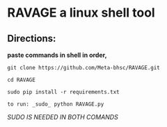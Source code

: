 # RAVAGE a linux shell tool

## Directions:
**paste commands in shell in order,**

`git clone https://github.com/Meta-bhsc/RAVAGE.git`

`cd RAVAGE`

`sudo pip install -r requirements.txt`

`to run: _sudo_ python RAVAGE.py`

*SUDO IS NEEDED IN BOTH COMANDS*
